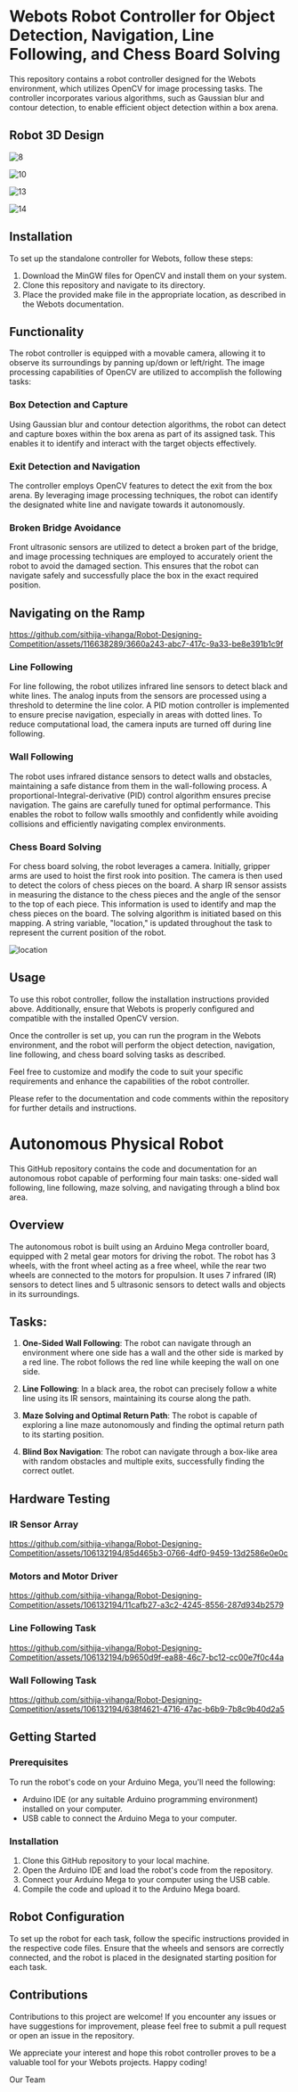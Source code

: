 # Webots Robot Controller for Object Detection, Navigation, Line Following, and Chess Board Solving

This repository contains a robot controller designed for the Webots environment, which utilizes OpenCV for image processing tasks. The controller incorporates various algorithms, such as Gaussian blur and contour detection, to enable efficient object detection within a box arena.

## Robot 3D Design

![8](https://github.com/sithija-vihanga/Robot-Designing-Competition/assets/115767667/9be356e7-b973-4958-8c12-939d63fa7010)

![10](https://github.com/sithija-vihanga/Robot-Designing-Competition/assets/115767667/27c95544-99f0-4333-94a9-468b1a5c647a)

![13](https://github.com/sithija-vihanga/Robot-Designing-Competition/assets/115767667/14b3fa94-97a1-4450-a688-603a0e136ade)

![14](https://github.com/sithija-vihanga/Robot-Designing-Competition/assets/115767667/00868ce2-8ca6-46de-9c34-60831faa9127)

## Installation

To set up the standalone controller for Webots, follow these steps:

1. Download the MinGW files for OpenCV and install them on your system.
2. Clone this repository and navigate to its directory.
3. Place the provided make file in the appropriate location, as described in the Webots documentation.

## Functionality

The robot controller is equipped with a movable camera, allowing it to observe its surroundings by panning up/down or left/right. The image processing capabilities of OpenCV are utilized to accomplish the following tasks:

### Box Detection and Capture

Using Gaussian blur and contour detection algorithms, the robot can detect and capture boxes within the box arena as part of its assigned task. This enables it to identify and interact with the target objects effectively.

### Exit Detection and Navigation

The controller employs OpenCV features to detect the exit from the box arena. By leveraging image processing techniques, the robot can identify the designated white line and navigate towards it autonomously.

### Broken Bridge Avoidance

Front ultrasonic sensors are utilized to detect a broken part of the bridge, and image processing techniques are employed to accurately orient the robot to avoid the damaged section. This ensures that the robot can navigate safely and successfully place the box in the exact required position.
## Navigating on the Ramp

https://github.com/sithija-vihanga/Robot-Designing-Competition/assets/116638289/3660a243-abc7-417c-9a33-be8e391b1c9f






### Line Following

For line following, the robot utilizes infrared line sensors to detect black and white lines. The analog inputs from the sensors are processed using a threshold to determine the line color. A PID motion controller is implemented to ensure precise navigation, especially in areas with dotted lines. To reduce computational load, the camera inputs are turned off during line following.

### Wall Following

The robot uses infrared distance sensors to detect walls and obstacles, maintaining a safe distance from them in the wall-following process. A proportional-Integral-derivative (PID) control algorithm ensures precise navigation. The gains are carefully tuned for optimal performance. This enables the robot to follow walls smoothly and confidently while avoiding collisions and efficiently navigating complex environments.


### Chess Board Solving

For chess board solving, the robot leverages a camera. Initially, gripper arms are used to hoist the first rook into position. The camera is then used to detect the colors of chess pieces on the board. A sharp IR sensor assists in measuring the distance to the chess pieces and the angle of the sensor to the top of each piece. This information is used to identify and map the chess pieces on the board. The solving algorithm is initiated based on this mapping. A string variable, "location," is updated throughout the task to represent the current position of the robot.

![location](https://github.com/sithija-vihanga/Robot-Designing-Competition/assets/116638289/dbc29525-5db6-4e3b-95b7-bfeaf747d488)


## Usage

To use this robot controller, follow the installation instructions provided above. Additionally, ensure that Webots is properly configured and compatible with the installed OpenCV version.

Once the controller is set up, you can run the program in the Webots environment, and the robot will perform the object detection, navigation, line following, and chess board solving tasks as described.

Feel free to customize and modify the code to suit your specific requirements and enhance the capabilities of the robot controller.

Please refer to the documentation and code comments within the repository for further details and instructions.

# Autonomous Physical Robot 



This GitHub repository contains the code and documentation for an autonomous robot capable of performing four main tasks: one-sided wall following, line following, maze solving, and navigating through a blind box area.

## Overview

The autonomous robot is built using an Arduino Mega controller board, equipped with 2 metal gear motors for driving the robot. The robot has 3 wheels, with the front wheel acting as a free wheel, while the rear two wheels are connected to the motors for propulsion. It uses 7 infrared (IR) sensors to detect lines and 5 ultrasonic sensors to detect walls and objects in its surroundings.

## Tasks:

1. **One-Sided Wall Following**: The robot can navigate through an environment where one side has a wall and the other side is marked by a red line. The robot follows the red line while keeping the wall on one side.

2. **Line Following**: In a black area, the robot can precisely follow a white line using its IR sensors, maintaining its course along the path.

3. **Maze Solving and Optimal Return Path**: The robot is capable of exploring a line maze autonomously and finding the optimal return path to its starting position.

4. **Blind Box Navigation**: The robot can navigate through a box-like area with random obstacles and multiple exits, successfully finding the correct outlet.

## Hardware Testing

### IR Sensor Array
https://github.com/sithija-vihanga/Robot-Designing-Competition/assets/106132194/85d465b3-0766-4df0-9459-13d2586e0e0c 

### Motors and Motor Driver
https://github.com/sithija-vihanga/Robot-Designing-Competition/assets/106132194/11cafb27-a3c2-4245-8556-287d934b2579


### Line Following Task 
https://github.com/sithija-vihanga/Robot-Designing-Competition/assets/106132194/b9650d9f-ea88-46c7-bc12-cc00e7f0c44a 


### Wall Following Task
https://github.com/sithija-vihanga/Robot-Designing-Competition/assets/106132194/638f4621-4716-47ac-b6b9-7b8c9b40d2a5



## Getting Started

### Prerequisites

To run the robot's code on your Arduino Mega, you'll need the following:

- Arduino IDE (or any suitable Arduino programming environment) installed on your computer.
- USB cable to connect the Arduino Mega to your computer.

### Installation

1. Clone this GitHub repository to your local machine.
2. Open the Arduino IDE and load the robot's code from the repository.
3. Connect your Arduino Mega to your computer using the USB cable.
4. Compile the code and upload it to the Arduino Mega board.

## Robot Configuration

To set up the robot for each task, follow the specific instructions provided in the respective code files. Ensure that the wheels and sensors are correctly connected, and the robot is placed in the designated starting position for each task.

## Contributions

Contributions to this project are welcome! If you encounter any issues or have suggestions for improvement, please feel free to submit a pull request or open an issue in the repository.

We appreciate your interest and hope this robot controller proves to be a valuable tool for your Webots projects. Happy coding!

Our Team

